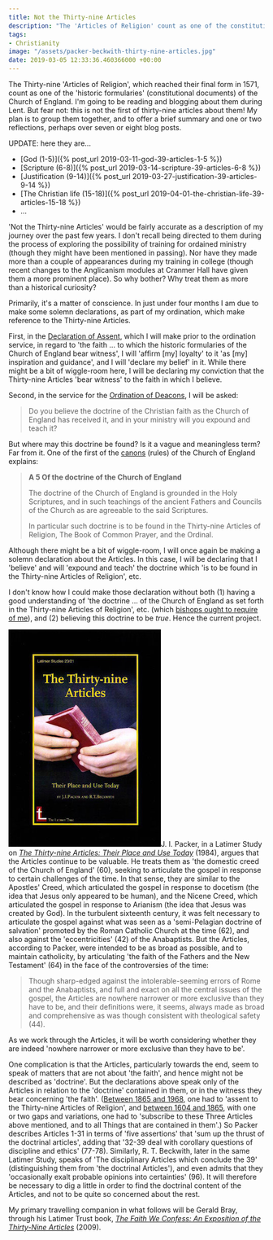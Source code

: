 ```yaml
---
title: Not the Thirty-nine Articles
description: "The 'Articles of Religion' count as one of the constitutional documents of the Church of England. I'm going to be blogging about them during Lent."
tags:
- Christianity
image: "/assets/packer-beckwith-thirty-nine-articles.jpg"
date: 2019-03-05 12:33:36.460366000 +00:00
---
```

The Thirty-nine 'Articles of Religion', which reached their final form in 1571, count as one of the 'historic formularies' (constitutional documents) of the Church of England. I'm going to be reading and blogging about them during Lent. But fear not: this is not the first of thirty-nine articles about them! My plan is to group them together, and to offer a brief summary and one or two reflections, perhaps over seven or eight blog posts.

UPDATE: here they are...

* [God (1-5)]({% post_url 2019-03-11-god-39-articles-1-5 %})
* [Scripture (6-8)]({% post_url 2019-03-14-scripture-39-articles-6-8 %})
* [Justification (9-14)]({% post_url 2019-03-27-justification-39-articles-9-14 %})
* [The Christian life (15-18)]({% post_url 2019-04-01-the-christian-life-39-articles-15-18 %})
* ...

'Not the Thirty-nine Articles' would be fairly accurate as a description of my journey over the past few years. I don't recall being directed to them during the process of exploring the possibility of training for ordained ministry (though they might have been mentioned in passing). Nor have they made more than a couple of appearances during my training in college (though recent changes to the Anglicanism modules at Cranmer Hall have given them a more prominent place). So why bother? Why treat them as more than a historical curiosity?

Primarily, it's a matter of conscience. In just under four months I am due to make some solemn declarations, as part of my ordination, which make reference to the Thirty-nine Articles.

First, in the [Declaration of Assent](https://www.churchofengland.org/prayer-and-worship/worship-texts-and-resources/common-worship/ministry/declaration-assent), which I will make prior to the ordination service, in regard to 'the faith ... to which the historic formularies of the Church of England bear witness', I will 'affirm [my] loyalty' to it 'as [my] inspiration and guidance', and I will 'declare my belief' in it. While there might be a bit of wiggle-room here, I will be declaring my conviction that the Thirty-nine Articles 'bear witness' to the faith in which I believe.

Second, in the service for the [Ordination of Deacons](https://www.churchofengland.org/prayer-and-worship/worship-texts-and-resources/common-worship/ministry/common-worship-ordination-services#mm012), I will be asked:

> Do you believe the doctrine of the Christian faith as the Church of England has received it, and in your ministry will you expound and teach it?

But where may this doctrine be found? Is it a vague and meaningless term? Far from it. One of the first of the [canons](https://www.churchofengland.org/more/policy-and-thinking/canons-church-england/section-a#b5) (rules) of the Church of England explains:

> **A 5 Of the doctrine of the Church of England**
>
> The doctrine of the Church of England is grounded in the Holy Scriptures, and in such teachings of the ancient Fathers and Councils of the Church as are agreeable to the said Scriptures.
>
> In particular such doctrine is to be found in the Thirty-nine Articles of Religion, The Book of Common Prayer, and the Ordinal.

Although there might be a bit of wiggle-room, I will once again be making a solemn declaration about the Articles. In this case, I will be declaring that I 'believe' and will 'expound and teach' the doctrine which 'is to be found in the Thirty-nine Articles of Religion', etc.

I don't know how I could make those declaration without both (1) having a good understanding of 'the doctrine ... of the Church of England as set forth in the Thirty-nine Articles of Religion', etc. (which [bishops ought to require of me](https://www.churchofengland.org/more/policy-and-thinking/canons-church-england/section-c#b67)), and (2) believing this doctrine to be _true_. Hence the current project.

[<img alt="The Thirty-nine Articles: Their Place and Use Today, by J. I. Packer and R. T. Beckwith" src="/assets/packer-beckwith-thirty-nine-articles.jpg" class="alignright" />](https://www.latimertrust.org/product-page/the-thirty-nine-articles-their-place-and-use-today "The Thirty-nine Articles: Their Place and Use Today, by J. I. Packer and R. T. Beckwith")J. I. Packer, in a Latimer Study on [_The Thirty-nine Articles: Their Place and Use Today_](https://www.latimertrust.org/product-page/the-thirty-nine-articles-their-place-and-use-today) (1984), argues that the Articles continue to be valuable. He treats them as 'the domestic creed of the Church of England' (60), seeking to articulate the gospel in response to certain challenges of the time. In that sense, they are similar to the Apostles' Creed, which articulated the gospel in response to docetism (the idea that Jesus only appeared to be human), and the Nicene Creed, which articulated the gospel in response to Arianism (the idea that Jesus was created by God). In the turbulent sixteenth century, it was felt necessary to articulate the gospel against what was seen as a 'semi-Pelagian doctrine of salvation' promoted by the Roman Catholic Church at the time (62), and also against the 'eccentricities' (42) of the Anabaptists. But the Articles, according to Packer, were intended to be as broad as possible, and to maintain catholicity, by articulating 'the faith of the Fathers and the New Testament' (64) in the face of the controversies of the time:

> Though sharp-edged against the intolerable-seeming errors of Rome and the Anabaptists, and full and exact on all the central issues of the gospel, the Articles are nowhere narrower or more exclusive than they have to be, and their definitions were, it seems, always made as broad and comprehensive as was though consistent with theological safety (44).

As we work through the Articles, it will be worth considering whether they are indeed 'nowhere narrower or more exclusive than they have to be'.

One complication is that the Articles, particularly towards the end, seem to speak of matters that are not about 'the faith', and hence might not be described as 'doctrine'. But the declarations above speak only of the Articles in relation to the 'doctrine' contained in them, or in the witness they bear concerning 'the faith'. ([Between 1865 and 1968](http://churchsociety.org/issues_new/doctrine/39A/history/iss_doctrine_39A_history_subscription.asp), one had to 'assent to the Thirty-nine Articles of Religion', and [between 1604 and 1865](https://www.anglican.net/doctrines/1604-canon-law/#p1-3), with one or two gaps and variations, one had to 'subscribe to these Three Articles above mentioned, and to all Things that are contained in them'.) So Packer describes Articles 1-31 in terms of 'five assertions' that 'sum up the thrust of the doctrinal articles', adding that '32-39 deal with corollary questions of discipline and ethics' (77-78). Similarly, R. T. Beckwith, later in the same Latimer Study, speaks of 'The disciplinary Articles which conclude the 39' (distinguishing them from 'the doctrinal Articles'), and even admits that they 'occasionally exalt probable opinions into certainties' (96). It will therefore be necessary to dig a little in order to find the doctrinal content of the Articles, and not to be quite so concerned about the rest.

My primary travelling companion in what follows will be Gerald Bray, through his Latimer Trust book, [_The Faith We Confess: An Exposition of the Thirty-Nine Articles_](https://www.latimertrust.org/product-page/the-faith-we-confess) (2009).

